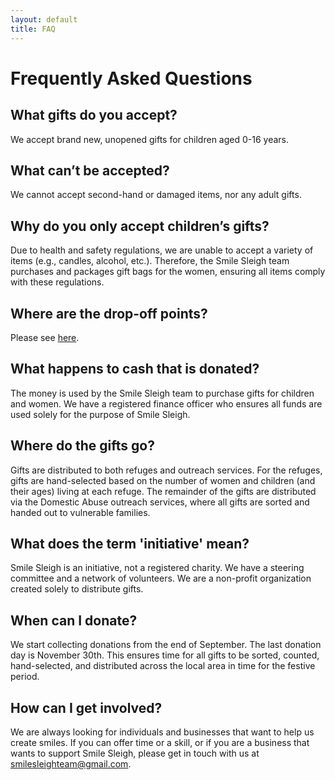 ```yaml
---
layout: default
title: FAQ
---
```


# Frequently Asked Questions

## What gifts do you accept?
We accept brand new, unopened gifts for children aged 0-16 years.

## What can’t be accepted?
We cannot accept second-hand or damaged items, nor any adult gifts.

## Why do you only accept children’s gifts?
Due to health and safety regulations, we are unable to accept a variety of items (e.g., candles, alcohol, etc.). Therefore, the Smile Sleigh team purchases and packages gift bags for the women, ensuring all items comply with these regulations.

## Where are the drop-off points?
Please see [here](donate).

## What happens to cash that is donated?
The money is used by the Smile Sleigh team to purchase gifts for children and women. We have a registered finance officer who ensures all funds are used solely for the purpose of Smile Sleigh.

## Where do the gifts go?
Gifts are distributed to both refuges and outreach services. For the refuges, gifts are hand-selected based on the number of women and children (and their ages) living at each refuge. The remainder of the gifts are distributed via the Domestic Abuse outreach services, where all gifts are sorted and handed out to vulnerable families.

## What does the term 'initiative' mean?
Smile Sleigh is an initiative, not a registered charity. We have a steering committee and a network of volunteers. We are a non-profit organization created solely to distribute gifts.

## When can I donate?
We start collecting donations from the end of September. The last donation day is November 30th. This ensures time for all gifts to be sorted, counted, hand-selected, and distributed across the local area in time for the festive period.

## How can I get involved?
We are always looking for individuals and businesses that want to help us create smiles. If you can offer time or a skill, or if you are a business that wants to support Smile Sleigh, please get in touch with us at [smilesleighteam@gmail.com](mailto:smilesleighteam@gmail.com).
